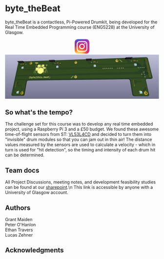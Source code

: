 # byte_theBeat
byte_theBeat is a contactless, Pi-Powered Drumkit, being developed for the Real Time Embedded Programming course (ENG5228) at the University of Glasgow.  
<p align="center">
 <a href="(https://www.instagram.com/byte.thebeat?igsh=MXY4cWJuN2d1OGJhcA%3D%3D&utm_source=qr)" target="blank" />
  <img src="./docs/Instagram_icon.png.webp" width="48" />
 </a>
<img src="./docs/ByteThisBeat.jpg" alt="Alt text" title="(byte)this.beat; PCB">


## So what's the tempo?

The challenge set for this course was to develop any real time embedded project, using a Raspberry Pi 3 and a £50 budget.
We found these awesome time-of-flight sensors from ST: [VL53L4CD]([https://twitter.com/dompizzie](https://www.st.com/en/imaging-and-photonics-solutions/vl53l4cd.html)) and decided to turn them into "invisible" drum modules so that you can jam out in thin air!
The distance values measured by the sensors are used to calculate a velocity - which in turn is used for "hit detection", so the timing and intensity of each drum hit can be determined.

## Team docs

All Project Discussions, meeting notes, and development feasibility studies can be found at our [sharepoint](https://gla.sharepoint.com/:o:/s/ENG5228RTEP/Er4JzmCRMUZCnUjhNUSQIA8BrX5IVSQI6c456dHyLfZf0w?e=HDqj4z).\n
This link is accessible by anyone with a University of Glasgow account.

## Authors

Grant Maiden  
Peter O'Hanlon  
Ethan Travers  
Lucas Zehner  

## Acknowledgments

